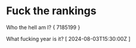 # Fuck the rankings

Who the hell am I?
{ 7185199 }

What fucking year is it?
[ 2024-08-03T15:30:00Z ]
